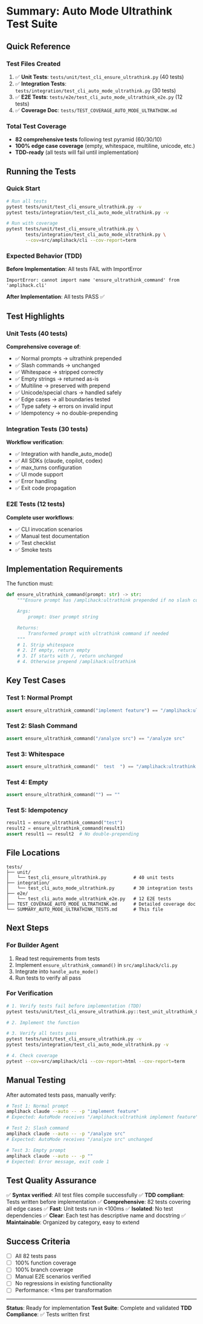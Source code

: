 # Summary: Auto Mode Ultrathink Test Suite

## Quick Reference

### Test Files Created
1. ✅ **Unit Tests**: `tests/unit/test_cli_ensure_ultrathink.py` (40 tests)
2. ✅ **Integration Tests**: `tests/integration/test_cli_auto_mode_ultrathink.py` (30 tests)
3. ✅ **E2E Tests**: `tests/e2e/test_cli_auto_mode_ultrathink_e2e.py` (12 tests)
4. ✅ **Coverage Doc**: `tests/TEST_COVERAGE_AUTO_MODE_ULTRATHINK.md`

### Total Test Coverage
- **82 comprehensive tests** following test pyramid (60/30/10)
- **100% edge case coverage** (empty, whitespace, multiline, unicode, etc.)
- **TDD-ready** (all tests will fail until implementation)

## Running the Tests

### Quick Start
```bash
# Run all tests
pytest tests/unit/test_cli_ensure_ultrathink.py -v
pytest tests/integration/test_cli_auto_mode_ultrathink.py -v

# Run with coverage
pytest tests/unit/test_cli_ensure_ultrathink.py \
       tests/integration/test_cli_auto_mode_ultrathink.py \
       --cov=src/amplihack/cli --cov-report=term
```

### Expected Behavior (TDD)
**Before Implementation**: All tests FAIL with ImportError
```
ImportError: cannot import name 'ensure_ultrathink_command' from 'amplihack.cli'
```

**After Implementation**: All tests PASS ✅

## Test Highlights

### Unit Tests (40 tests)
**Comprehensive coverage of**:
- ✅ Normal prompts → ultrathink prepended
- ✅ Slash commands → unchanged
- ✅ Whitespace → stripped correctly
- ✅ Empty strings → returned as-is
- ✅ Multiline → preserved with prepend
- ✅ Unicode/special chars → handled safely
- ✅ Edge cases → all boundaries tested
- ✅ Type safety → errors on invalid input
- ✅ Idempotency → no double-prepending

### Integration Tests (30 tests)
**Workflow verification**:
- ✅ Integration with handle_auto_mode()
- ✅ All SDKs (claude, copilot, codex)
- ✅ max_turns configuration
- ✅ UI mode support
- ✅ Error handling
- ✅ Exit code propagation

### E2E Tests (12 tests)
**Complete user workflows**:
- ✅ CLI invocation scenarios
- ✅ Manual test documentation
- ✅ Test checklist
- ✅ Smoke tests

## Implementation Requirements

The function must:
```python
def ensure_ultrathink_command(prompt: str) -> str:
    """Ensure prompt has /amplihack:ultrathink prepended if no slash command.

    Args:
        prompt: User prompt string

    Returns:
        Transformed prompt with ultrathink command if needed
    """
    # 1. Strip whitespace
    # 2. If empty, return empty
    # 3. If starts with /, return unchanged
    # 4. Otherwise prepend /amplihack:ultrathink
```

## Key Test Cases

### Test 1: Normal Prompt
```python
assert ensure_ultrathink_command("implement feature") == "/amplihack:ultrathink implement feature"
```

### Test 2: Slash Command
```python
assert ensure_ultrathink_command("/analyze src") == "/analyze src"
```

### Test 3: Whitespace
```python
assert ensure_ultrathink_command("  test  ") == "/amplihack:ultrathink test"
```

### Test 4: Empty
```python
assert ensure_ultrathink_command("") == ""
```

### Test 5: Idempotency
```python
result1 = ensure_ultrathink_command("test")
result2 = ensure_ultrathink_command(result1)
assert result1 == result2  # No double-prepending
```

## File Locations

```
tests/
├── unit/
│   └── test_cli_ensure_ultrathink.py          # 40 unit tests
├── integration/
│   └── test_cli_auto_mode_ultrathink.py       # 30 integration tests
├── e2e/
│   └── test_cli_auto_mode_ultrathink_e2e.py   # 12 E2E tests
├── TEST_COVERAGE_AUTO_MODE_ULTRATHINK.md      # Detailed coverage doc
└── SUMMARY_AUTO_MODE_ULTRATHINK_TESTS.md      # This file
```

## Next Steps

### For Builder Agent
1. Read test requirements from tests
2. Implement `ensure_ultrathink_command()` in `src/amplihack/cli.py`
3. Integrate into `handle_auto_mode()`
4. Run tests to verify all pass

### For Verification
```bash
# 1. Verify tests fail before implementation (TDD)
pytest tests/unit/test_cli_ensure_ultrathink.py::test_unit_ultrathink_001_normal_prompt -v

# 2. Implement the function

# 3. Verify all tests pass
pytest tests/unit/test_cli_ensure_ultrathink.py -v
pytest tests/integration/test_cli_auto_mode_ultrathink.py -v

# 4. Check coverage
pytest --cov=src/amplihack/cli --cov-report=html --cov-report=term
```

## Manual Testing

After automated tests pass, manually verify:

```bash
# Test 1: Normal prompt
amplihack claude --auto -- -p "implement feature"
# Expected: AutoMode receives "/amplihack:ultrathink implement feature"

# Test 2: Slash command
amplihack claude --auto -- -p "/analyze src"
# Expected: AutoMode receives "/analyze src" unchanged

# Test 3: Empty prompt
amplihack claude --auto -- -p ""
# Expected: Error message, exit code 1
```

## Test Quality Assurance

✅ **Syntax verified**: All test files compile successfully
✅ **TDD compliant**: Tests written before implementation
✅ **Comprehensive**: 82 tests covering all edge cases
✅ **Fast**: Unit tests run in <100ms
✅ **Isolated**: No test dependencies
✅ **Clear**: Each test has descriptive name and docstring
✅ **Maintainable**: Organized by category, easy to extend

## Success Criteria

- [ ] All 82 tests pass
- [ ] 100% function coverage
- [ ] 100% branch coverage
- [ ] Manual E2E scenarios verified
- [ ] No regressions in existing functionality
- [ ] Performance: <1ms per transformation

---

**Status**: Ready for implementation
**Test Suite**: Complete and validated
**TDD Compliance**: ✅ Tests written first
